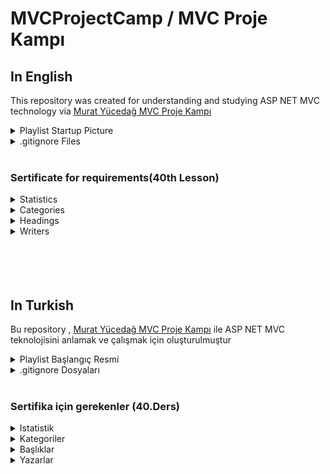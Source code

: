 # MVCProjectCamp / MVC Proje Kampı

## In English
This repository was created for understanding and studying ASP NET MVC technology via [Murat Yücedağ MVC Proje Kampı](https://www.youtube.com/watch?v=yFToRUL6h8A&list=PLKnjBHu2xXNNQJehhCg--CzQQMHXTsFAb)
<details>
<summary> Playlist Startup Picture</summary>

![alt text](https://i.ytimg.com/vi/yFToRUL6h8A/hq720.jpg?sqp=-oaymwEcCNAFEJQDSFXyq4qpAw4IARUAAIhCGAFwAcABBg==&rs=AOn4CLC7WrrhT0pJfv87O-R6pThtUXUMqw)
</details>

<details>
<summary> .gitignore Files</summary>

[.gitignore Files](https://drive.google.com/drive/u/1/folders/1Vgk_OUHJGnkDxFSojydyikDbyroEXDMV)
</details>

</br>

### Sertificate for requirements(40th Lesson)

<details>
<summary>Statistics</summary>

![alt text](https://raw.githubusercontent.com/sahinmaral/MVCProjectCamp/master/FilesAboutProject/PreviewPictures/Statistics.png)
</details>


<details>
<summary>Categories</summary>

![alt text](https://raw.githubusercontent.com/sahinmaral/MVCProjectCamp/master/FilesAboutProject/PreviewPictures/Categories.png)

</details>

<details>
<summary>Headings</summary>

![alt text](https://raw.githubusercontent.com/sahinmaral/MVCProjectCamp/master/FilesAboutProject/PreviewPictures/Headings.png)

</details>

<details>
<summary>Writers</summary>

![alt text](https://raw.githubusercontent.com/sahinmaral/MVCProjectCamp/master/FilesAboutProject/PreviewPictures/Writers.png)

</details>

</br>
</br>
</br>
</br>

## In Turkish
Bu repository , [Murat Yücedağ MVC Proje Kampı](https://www.youtube.com/watch?v=yFToRUL6h8A&list=PLKnjBHu2xXNNQJehhCg--CzQQMHXTsFAb) ile ASP NET MVC teknolojisini anlamak ve çalışmak için oluşturulmuştur 

<details>
<summary> Playlist Başlangıç Resmi</summary>

![alt text](https://i.ytimg.com/vi/yFToRUL6h8A/hq720.jpg?sqp=-oaymwEcCNAFEJQDSFXyq4qpAw4IARUAAIhCGAFwAcABBg==&rs=AOn4CLC7WrrhT0pJfv87O-R6pThtUXUMqw)
</details>

<details>
<summary> .gitignore Dosyaları</summary>

[.gitignore Files](https://drive.google.com/drive/u/1/folders/1Vgk_OUHJGnkDxFSojydyikDbyroEXDMV)
</details>

</br>

### Sertifika için gerekenler (40.Ders)

<details>
<summary>Istatistik</summary>

![alt text](https://raw.githubusercontent.com/sahinmaral/MVCProjectCamp/master/FilesAboutProject/PreviewPictures/Statistics.png)
</details>


<details>
<summary>Kategoriler</summary>

![alt text](https://raw.githubusercontent.com/sahinmaral/MVCProjectCamp/master/FilesAboutProject/PreviewPictures/Categories.png)

</details>

<details>
<summary>Başlıklar</summary>

![alt text](https://raw.githubusercontent.com/sahinmaral/MVCProjectCamp/master/FilesAboutProject/PreviewPictures/Headings.png)

</details>

<details>
<summary>Yazarlar</summary>

![alt text](https://raw.githubusercontent.com/sahinmaral/MVCProjectCamp/master/FilesAboutProject/PreviewPictures/Writers.png)

</details>




